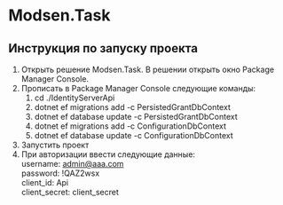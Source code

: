 # Modsen.Task
## Инструкция по запуску проекта
1. Открыть решение Modsen.Task. В решении открыть окно Package Manager Console.
2. Прописать в Package Manager Console следующие команды:
    1. cd ./IdentityServerApi
    2. dotnet ef migrations add -c PersistedGrantDbContext
    3. dotnet ef database update -c  PersistedGrantDbContext
    4. dotnet ef migrations add -c ConfigurationDbContext
    5. dotnet ef database update -c  ConfigurationDbContext
3. Запустить проект
4. При авторизации ввести следующие данные:  
username: admin@aaa.com  
password: !QAZ2wsx  
client_id: Api  
client_secret: client_secret